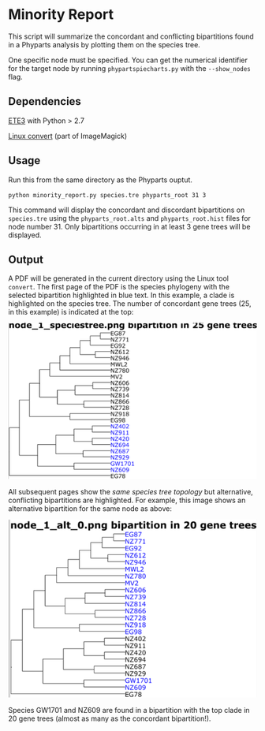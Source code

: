 # Minority Report

This script will summarize the concordant and conflicting bipartitions found in a Phyparts analysis by plotting them on the species tree. 

One specific node must be specified. You can get the numerical identifier for the target node by running `phypartspiecharts.py` with the `--show_nodes` flag.

## Dependencies

[ETE3](etetoolkit.org) with Python > 2.7

[Linux convert](https://www.imagemagick.org/script/convert.php) (part of ImageMagick)

## Usage

Run this from the same directory as the Phyparts ouptut.

```
python minority_report.py species.tre phyparts_root 31 3
```

This command will display the concordant and discordant bipartitions on `species.tre` using the `phyparts_root.alts`  and `phyparts_root.hist` files for node number 31. Only bipartitions occurring in at least 3 gene trees will be displayed.

## Output

A PDF will be generated in the current directory using the Linux tool `convert`. The first page of the PDF is the species phylogeny with the selected bipartition highlighted in blue text. In this example, a clade is highlighted on the species tree. The number of concordant gene trees (25, in this example) is indicated at the top:

![](img/concordant.png)

All subsequent pages show the *same species tree topology* but alternative, conflicting bipartitions are highlighted. For example, this image shows an alternative bipartition for the same node as above:

![](img/conflict1.png)


Species GW1701 and NZ609 are found in a bipartition with the top clade in 20 gene trees (almost as many as the concordant bipartition!).



